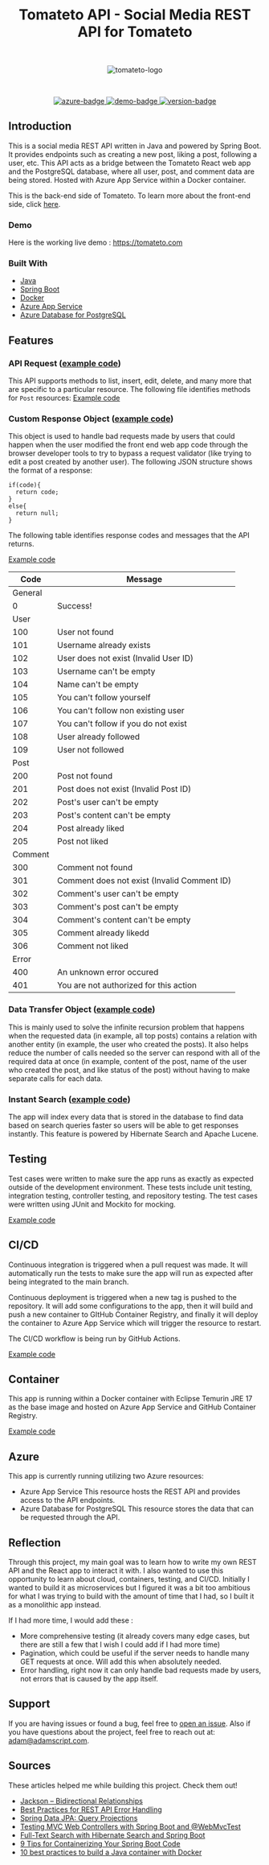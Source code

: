 <h1 align="center">
  Tomateto API - Social Media REST API for Tomateto
</h1>
<br>
<p align="center">
  <img src="https://user-images.githubusercontent.com/69242299/183031100-0f3d44ac-9899-4581-bdf4-d629829391d3.png" alt="tomateto-logo" />
</p>
<br>

<p align="center">
  <a href="https://tomateto.com">
    <img src="https://img.shields.io/badge/azure-running-blue" alt="azure-badge">
  </a>
  <a href="https://tomateto.com">
    <img src="https://img.shields.io/badge/demo-online-brightgreen" alt="demo-badge">
  </a>
  <a href="https://tomateto.com">
    <img src="https://img.shields.io/badge/version-1.0.1--beta-green" alt="version-badge">
  </a>
</p>

## Introduction

This is a social media REST API written in Java and powered by Spring Boot. It provides endpoints such as creating a new post, liking a post, following a user, etc. This API acts as a bridge between the Tomateto React web app and the PostgreSQL database, where all user, post, and comment data are being stored. Hosted with Azure App Service within a Docker container.

This is the back-end side of Tomateto. To learn more about the front-end side, click [here](https://github.com/adamscript/tomateto-react).

### Demo
Here is the working live demo : <https://tomateto.com>

### Built With
- [Java](https://www.java.com/en/)
- [Spring Boot](https://spring.io/)
- [Docker](https://www.docker.com/)
- [Azure App Service](https://azure.microsoft.com/en-us/services/app-service/)
- [Azure Database for PostgreSQL](https://azure.microsoft.com/en-us/services/postgresql/)

## Features

### API Request ([example code](https://github.com/adamscript/tomateto-api/blob/main/src/main/java/com/adamscript/tomatetoapi/controllers/PostController.java))
This API supports methods to list, insert, edit, delete, and many more that are specific to a particular resource. The following file identifies methods for `Post` resources: [Example code](https://github.com/adamscript/tomateto-api/blob/main/src/main/java/com/adamscript/tomatetoapi/services/PostService.java)

### Custom Response Object ([example code](https://github.com/adamscript/tomateto-api/blob/main/src/main/java/com/adamscript/tomatetoapi/helpers/handler/Response.java))
This object is used to handle bad requests made by users that could happen when the user modified the front end web app code through the browser developer tools to try to bypass a request validator (like trying to edit a post created by another user). The following JSON structure shows the format of a response:

```
if(code){
  return code;
}
else{
  return null;
}
```

The following table identifies response codes and messages that the API returns. 

[Example code](https://github.com/adamscript/tomateto-api/blob/main/src/main/java/com/adamscript/tomatetoapi/helpers/service/ServiceStatus.java)

| Code | Message |
| ---- | ------- |
| General |
| 0 | Success! |
| User |
| 100 | User not found |
| 101 | Username already exists |
| 102 | User does not exist (Invalid User ID) |
| 103 | Username can't be empty |
| 104 | Name can't be empty |
| 105 | You can't follow yourself |
| 106 | You can't follow non existing user |
| 107 | You can't follow if you do not exist |
| 108 | User already followed |
| 109 | User not followed |
| Post |
| 200 | Post not found |
| 201 | Post does not exist (Invalid Post ID) |
| 202 | Post's user can't be empty |
| 203 | Post's content can't be empty |
| 204 | Post already liked |
| 205 | Post not liked |
| Comment |
| 300 | Comment not found |
| 301 | Comment does not exist (Invalid Comment ID) |
| 302 | Comment's user can't be empty |
| 303 | Comment's post can't be empty |
| 304 | Comment's content can't be empty |
| 305 | Comment already likedd |
| 306 | Comment not liked |
| Error |
| 400 | An unknown error occured |
| 401 | You are not authorized for this action |

### Data Transfer Object ([example code](https://github.com/adamscript/tomateto-api/blob/main/src/main/java/com/adamscript/tomatetoapi/models/dto/PostContentDTO.java))
This is mainly used to solve the infinite recursion problem that happens when the requested data (in example, all top posts) contains a relation with another entity (in example, the user who created the posts). It also helps reduce the number of calls needed so the server can respond with all of the required data at once (in example, content of the post, name of the user who created the post, and like status of the post) without having to make separate calls for each data.

### Instant Search ([example code](https://github.com/adamscript/tomateto-api/blob/main/src/main/java/com/adamscript/tomatetoapi/services/SearchService.java))
The app will index every data that is stored in the database to find data based on search queries faster so users will be able to get responses instantly. This feature is powered by Hibernate Search and Apache Lucene.

## Testing
Test cases were written to make sure the app runs as exactly as expected outside of the development environment. These tests include unit testing, integration testing, controller testing, and repository testing. The test cases were written using JUnit and Mockito for mocking.

[Example code](https://github.com/adamscript/tomateto-api/blob/main/src/test/java/com/adamscript/tomatetoapi/services/PostServiceUnitTest.java)

## CI/CD
Continuous integration is triggered when a pull request was made. It will automatically run the tests to make sure the app will run as expected after being integrated to the main branch.

Continuous deployment is triggered when a new tag is pushed to the repository. It will add some configurations to the app, then it will build and push a new container to GItHub Container Registry, and finally it will deploy the container to Azure App Service which will trigger the resource to restart.

The CI/CD workflow is being run by GitHub Actions.

[Example code](https://github.com/adamscript/tomateto-api/blob/main/.github/workflows/deploy.yml)

## Container
This app is running within a Docker container with Eclipse Temurin JRE 17 as the base image and hosted on Azure App Service and GitHub Container Registry.

[Example code](https://github.com/adamscript/tomateto-api/blob/main/Dockerfile)

## Azure
This app is currently running utilizing two Azure resources:
- Azure App Service
This resource hosts the REST API and provides access to the API endpoints.
- Azure Database for PostgreSQL
This resource stores the data that can be requested through the API.

## Reflection
Through this project, my main goal was to learn how to write my own REST API and the React app to interact it with. I also wanted to use this opportunity to learn about cloud, containers, testing, and CI/CD.
Initially I wanted to build it as microservices but I figured it was a bit too ambitious for what I was trying to build with the amount of time that I had, so I built it as a monolithic app instead. 

If I had more time, I would add these :
- More comprehensive testing (it already covers many edge cases, but there are still a few that I wish I could add if I had more time)
- Pagination, which could be useful if the server needs to handle many GET requests at once. Will add this when absolutely needed.
- Error handling, right now it can only handle bad requests made by users, not errors that is caused by the app itself.

## Support
If you are having issues or found a bug, feel free to [open an issue](https://github.com/adamscript/tomateto-react/issues). Also if you have questions about the project, feel free to reach out at: <adam@adamscript.com>.

## Sources
These articles helped me while building this project. Check them out!
- [Jackson – Bidirectional Relationships](https://www.baeldung.com/jackson-bidirectional-relationships-and-infinite-recursion)
- [Best Practices for REST API Error Handling](https://www.baeldung.com/rest-api-error-handling-best-practices)
- [Spring Data JPA: Query Projections](https://thorben-janssen.com/spring-data-jpa-query-projections)
- [Testing MVC Web Controllers with Spring Boot and @WebMvcTest](https://reflectoring.io/spring-boot-web-controller-test)
- [Full-Text Search with Hibernate Search and Spring Boot](https://reflectoring.io/hibernate-search)
- [9 Tips for Containerizing Your Spring Boot Code](https://www.docker.com/blog/9-tips-for-containerizing-your-spring-boot-code)
- [10 best practices to build a Java container with Docker](https://snyk.io/blog/best-practices-to-build-java-containers-with-docker)
